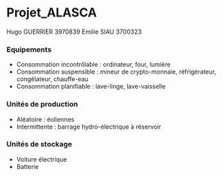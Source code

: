 # Projet_ALASCA

Hugo GUERRIER 3970839
Emilie SIAU 3700323

### Equipements
- Consommation incontrôlable : ordinateur, four, lumière
- Consommation suspensible : mineur de crypto-monnaie, réfrigérateur, congélateur, chauffe-eau
- Consommation planifiable : lave-linge, lave-vaisselle

### Unités de production
- Aléatoire : éoliennes
- Intermittente : barrage hydro-électrique à réservoir

### Unités de stockage
- Voiture électrique
- Batterie